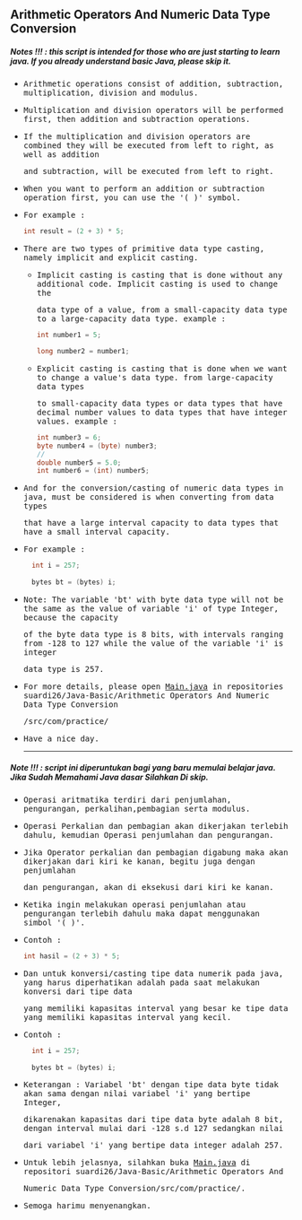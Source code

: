 ## Arithmetic Operators And Numeric Data Type Conversion
##### Notes !!! : this script is intended for those who are just starting to learn java. If you already understand basic Java, please skip it.

- <samp>Arithmetic operations consist of addition, subtraction, multiplication, division and modulus.</samp>

- <samp>Multiplication and division operators will be performed first, then addition and subtraction operations.</samp>

- <samp>If the multiplication and division operators are combined they will be executed from left to right, as well as addition </samp>
  
  <samp>and subtraction, will be executed from left to right.</samp>

- <samp>When you want to perform an addition or subtraction operation first, you can use the '( )' symbol.</samp> 
  
- <samp>For example : </samp>
   <samp>
  ```java
  int result = (2 + 3) * 5;
  ```
  </samp>
  
- <samp>There are two types of primitive data type casting, namely implicit and explicit casting.</samp>

    - <samp>Implicit casting is casting that is done without any additional code. Implicit casting is used to change the</samp> 
      
      <samp>data type of a value, from a small-capacity data type to a large-capacity data type. example :</samp>
            
      ```java
      int number1 = 5;
      
      long number2 = number1;
      ``` 
      
    - <samp>Explicit casting is casting that is done when we want to change a value's data type. from large-capacity data types</samp> 
      
      <samp>to small-capacity data types or data types that have decimal number values to data types that have integer values. example :</samp>
      
      ```java
      int number3 = 6;
      byte number4 = (byte) number3;
      //
      double number5 = 5.0;
      int number6 = (int) number5;
      ```
     
- <samp>And for the conversion/casting of numeric data types in java, must be considered is when converting from data types</samp> 
  
  <samp>that have a large interval capacity to data types that have a small interval capacity.</samp>

- <samp>For example : </samp>
  
  ```java
    int i = 257;
               
    bytes bt = (bytes) i;
  
  ```  
  
- <samp>Note: The variable 'bt' with byte data type will not be the same as the value of variable 'i' of type Integer, because the capacity </samp>

  <samp>of the byte data type is 8 bits, with intervals ranging from -128 to 127 while the value of the variable 'i' is integer</samp> 
  
  <samp>data type is 257.</samp>

- <samp>For more details, please open [Main.java](https://github.com/suardi26/Java-Basic/blob/main/Arithmetic%20Operators%20And%20Numeric%20Data%20Type%20Conversion/src/com/practice/Main.java) in repositories suardi26/Java-Basic/Arithmetic Operators And Numeric Data Type Conversion</samp>
  
  <samp>/src/com/practice/<samp>

- <samp>Have a nice day.</samp>

  ---

##### Note !!! : script ini diperuntukan bagi yang baru memulai belajar java. Jika Sudah Memahami Java dasar Silahkan Di skip.

- <samp>Operasi aritmatika terdiri dari penjumlahan, pengurangan, perkalihan,pembagian serta modulus. </samp>

- <samp>Operasi Perkalian dan pembagian akan dikerjakan terlebih dahulu, kemudian Operasi penjumlahan dan pengurangan.</samp>
  
- <samp>Jika Operator perkalian dan pembagian digabung maka akan dikerjakan dari kiri ke kanan, begitu juga dengan penjumlahan</samp> 
  
  <samp>dan pengurangan, akan di eksekusi dari kiri ke kanan. </samp>

- <samp>Ketika ingin melakukan operasi penjumlahan atau pengurangan terlebih dahulu maka dapat menggunakan simbol '( )'. </samp>
  
- <samp>Contoh : </samp>
   <samp>
  ```java
  int hasil = (2 + 3) * 5;
  ```
  </samp>
  
- <samp>Dan untuk konversi/casting tipe data numerik pada java, yang harus diperhatikan adalah pada saat melakukan konversi dari tipe data</samp>  
  
  <samp> yang memiliki kapasitas interval yang besar ke tipe data yang memiliki kapasitas interval yang kecil.</samp> 
  
- <samp>Contoh : </samp>
  <samp>
  ```java
    int i = 257;
               
    bytes bt = (bytes) i;
  
  ```  
  </samp>
  
- <samp>Keterangan : Variabel 'bt' dengan tipe data byte tidak akan sama dengan nilai variabel 'i' yang bertipe Integer,</samp>  
  
  <samp>dikarenakan kapasitas dari tipe data byte adalah 8 bit, dengan interval mulai dari -128 s.d 127 sedangkan nilai</samp> 
    
  <samp>dari variabel 'i' yang bertipe data integer adalah 257.</samp>

- <samp>Untuk lebih jelasnya, silahkan buka [Main.java](https://github.com/suardi26/Java-Basic/blob/main/Arithmetic%20Operators%20And%20Numeric%20Data%20Type%20Conversion/src/com/practice/Main.java) di repositori suardi26/Java-Basic/Arithmetic Operators And </samp>
  
  <samp>Numeric Data Type Conversion/src/com/practice/.</samp>

- <samp>Semoga harimu menyenangkan.</samp> 
